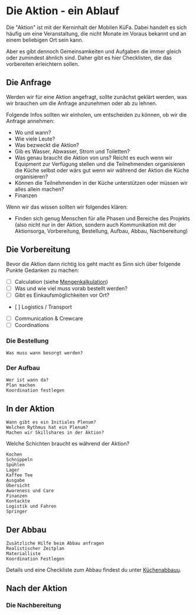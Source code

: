 # Die Aktion - ein Ablauf

Die "Aktion" ist mit der Kerninhalt der Mobilen KüFa. Dabei handelt es sich häufig um eine Veranstaltung, die nicht Monate im Voraus bekannt und an einem beliebigen Ort sein kann.

Aber es gibt dennoch Gemeinsamkeiten und Aufgaben die immer gleich oder zumindest ähnlich sind. Daher gibt es hier Checklisten, die das vorbereiten erleichtern sollen.

## Die Anfrage

Werden wir für eine Aktion angefragt, sollte zunächst geklärt werden, was wir brauchen um die Anfrage anzunehmen oder ab zu lehnen.

Folgende Infos sollten wir einholen, um entscheiden zu können, ob wir die Anfrage annehmen:

- Wo und wann?
- Wie viele Leute?
- Was bezweckt die Aktion?
- Gib es Wasser, Abwasser, Strom und Toiletten?
- Was genau braucht die Aktion von uns? Reicht es euch wenn wir Equipment zur Verfügung stellen und die Teilnehmenden organisieren die Küche selbst oder wärs gut wenn wir während der Aktion die Küche organisieren?
- Können die Teilnehmenden in der Küche unterstützen oder müssen wir alles allein machen?
- Finanzen


Wenn wir das wissen sollten wir folgendes klären:

- Finden sich genug Menschen für alle Phasen und Bereiche des Projekts (also nicht nur in der Aktion, sondern auch Kommunikation mit der Aktionsorga, Vorbereitung, Bestellung, Aufbau, Abbau, Nachbereitung)

## Die Vorbereitung

Bevor die Aktion dann richtig los geht macht es Sinn sich über folgende Punkte Gedanken zu machen:

- [ ] Calculation (siehe [Mengenkalkulation](Mengenkalkulation))
- [ ] Was und wie viel muss vorab bestellt werden?
- [ ] Gibt es Einkaufsmöglichkeiten vor Ort?
- [ ] Logistics / Transport
- [ ] Communication & Crewcare
- [ ] Coordinations

### Die Bestellung

    Was muss wann besorgt werden?

### Der Aufbau

    Wer ist wann da?
    Plan machen
    Koordination festlegen


## In der Aktion

    Wann gibt es ein Initiales Plenum?
    Welchen Rythmus hat ein Plenum?
    Machen wir Skillshares in der Aktion?

Welche Schichten braucht es während der Aktion?

    Kochen
    Schnippeln
    Spühlen
    Lager
    Kaffee Tee
    Ausgabe
    Übersicht 
    Awareness und Care
    Finanzen
    Kontackte
    Logistik und Fahren
    Springer

## Der Abbau

    Zusätzliche Hilfe beim Abbau anfragen
    Realistischer Zeitplan
    Materialliste
    Koordination Festlegen

Details und eine Checkliste zum Abbau findest du unter [Küchenabbauu](Kuechenabbau).

## Nach der Aktion

### Die Nachbereitung
